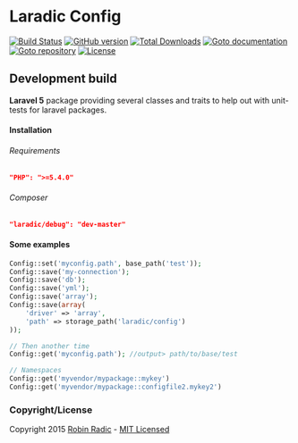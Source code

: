 Laradic Config
===================================

[![Build Status](https://travis-ci.org/RobinRadic/testing.svg?branch=master)](https://travis-ci.org/RobinRadic/testing)
[![GitHub version](https://badge.fury.io/gh/robinradic%2Ftesting.svg)](http://badge.fury.io/gh/robinradic%2Ftesting)
[![Total Downloads](https://poser.pugx.org/radic/testing/downloads.svg)](https://packagist.org/packages/radic/testing)
[![Goto documentation](http://img.shields.io/badge/goto-documentation-orange.svg)](http://docs.radic.nl/testing)
[![Goto repository](http://img.shields.io/badge/goto-repository-orange.svg)](https://github.com/robinradic/testing)
[![License](http://img.shields.io/badge/license-MIT-blue.svg)](http://radic.mit-license.org)

Development build
-----------

**Laravel 5** package providing several classes and traits to help out with unit-tests for laravel packages.

#### Installation  
###### Requirements
```JSON
"PHP": ">=5.4.0"
```
  
###### Composer
```JSON
"laradic/debug": "dev-master"
```


#### Some examples
```php
Config::set('myconfig.path', base_path('test'));
Config::save('my-connection');
Config::save('db');
Config::save('yml');
Config::save('array');
Config::save(array(
    'driver' => 'array',
    'path' => storage_path('laradic/config')
));

// Then another time
Config::get('myconfig.path'); //output> path/to/base/test

// Namespaces
Config::get('myvendor/mypackage::mykey')
Config::get('myvendor/mypackage::configfile2.mykey2')
```

### Copyright/License
Copyright 2015 [Robin Radic](https://github.com/RobinRadic) - [MIT Licensed](http://radic.mit-license.org)
